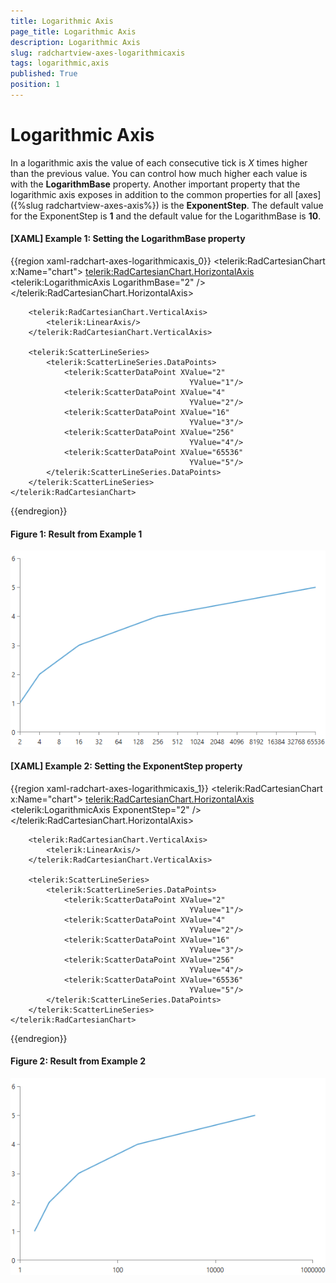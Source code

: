 ```yaml
---
title: Logarithmic Axis
page_title: Logarithmic Axis
description: Logarithmic Axis
slug: radchartview-axes-logarithmicaxis
tags: logarithmic,axis
published: True
position: 1
---
```


# Logarithmic Axis

In a logarithmic axis the value of each consecutive tick is *X* times higher than the previous value. You can control how much higher each value is with the __LogarithmBase__ property. Another important property that the logarithmic axis exposes in addition to the common properties for all [axes]({%slug radchartview-axes-axis%}) is the __ExponentStep__. The default value for the ExponentStep is __1__ and the default value for the LogarithmBase is __10__.

#### __[XAML] Example 1: Setting the LogarithmBase property__

{{region xaml-radchart-axes-logarithmicaxis_0}}
	<telerik:RadCartesianChart x:Name="chart">
		<telerik:RadCartesianChart.HorizontalAxis>
			<telerik:LogarithmicAxis LogarithmBase="2" />
		</telerik:RadCartesianChart.HorizontalAxis>
		
		<telerik:RadCartesianChart.VerticalAxis>
			<telerik:LinearAxis/>
		</telerik:RadCartesianChart.VerticalAxis>
		
		<telerik:ScatterLineSeries>
			<telerik:ScatterLineSeries.DataPoints>
				<telerik:ScatterDataPoint XValue="2"
											YValue="1"/>
				<telerik:ScatterDataPoint XValue="4"
											YValue="2"/>
				<telerik:ScatterDataPoint XValue="16"
											YValue="3"/>
				<telerik:ScatterDataPoint XValue="256"
											YValue="4"/>
				<telerik:ScatterDataPoint XValue="65536"
											YValue="5"/>
			</telerik:ScatterLineSeries.DataPoints>
		</telerik:ScatterLineSeries>
	</telerik:RadCartesianChart>
{{endregion}}

#### Figure 1: Result from Example 1
![LogarithmicAxis with LogarithmBase](images/radchartview-features-axis-logarithmicaxis-logarithmbase.png)

#### __[XAML] Example 2: Setting the ExponentStep property__
{{region xaml-radchart-axes-logarithmicaxis_1}}
	<telerik:RadCartesianChart x:Name="chart">
		<telerik:RadCartesianChart.HorizontalAxis>
			<telerik:LogarithmicAxis ExponentStep="2" />
		</telerik:RadCartesianChart.HorizontalAxis>
		
		<telerik:RadCartesianChart.VerticalAxis>
			<telerik:LinearAxis/>
		</telerik:RadCartesianChart.VerticalAxis>
		
		<telerik:ScatterLineSeries>
			<telerik:ScatterLineSeries.DataPoints>
				<telerik:ScatterDataPoint XValue="2"
											YValue="1"/>
				<telerik:ScatterDataPoint XValue="4"
											YValue="2"/>
				<telerik:ScatterDataPoint XValue="16"
											YValue="3"/>
				<telerik:ScatterDataPoint XValue="256"
											YValue="4"/>
				<telerik:ScatterDataPoint XValue="65536"
											YValue="5"/>
			</telerik:ScatterLineSeries.DataPoints>
		</telerik:ScatterLineSeries>
	</telerik:RadCartesianChart>
{{endregion}}

#### Figure 2: Result from Example 2
![LogarithmicAxis with ExponentStep](images/radchartview-features-axis-logarithmicaxis-exponentstep.png)